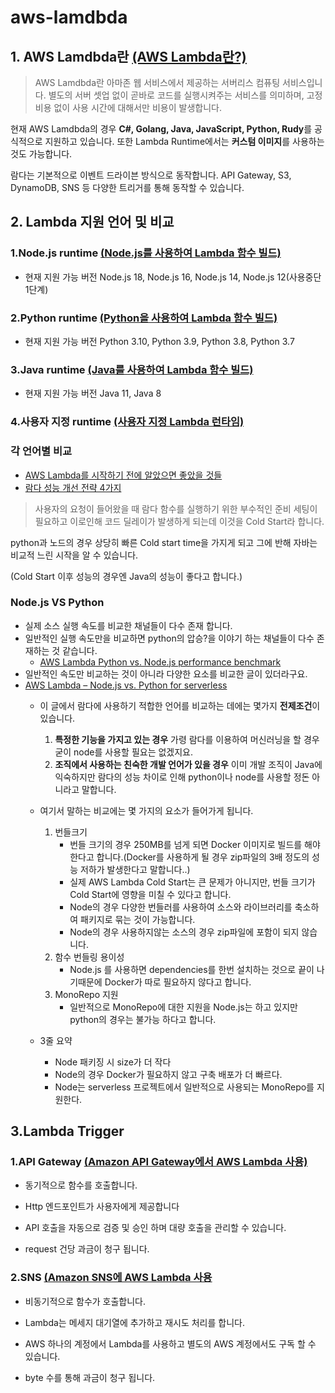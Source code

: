 # aws-lamdbda

## 1. AWS Lamdbda란 [(AWS Lambda란?)](https://www.44bits.io/ko/keyword/aws-lambda)
> AWS Lamdbda란 아마존 웹 서비스에서 제공하는 서버리스 컴퓨팅 서비스입니다. 별도의 서버 셋업 없이 곧바로 코드를 실행시켜주는 서비스를 의미하며, 고정 비용 없이 사용 시간에 대해서만 비용이 발생합니다. 

현재 AWS Lamdbda의 경우 **C#, Golang, Java, JavaScript, Python, Rudy**를 공식적으로 지원하고 있습니다. 또한 Lambda Runtime에서는 **커스텀 이미지**를 사용하는 것도 가능합니다.

람다는 기본적으로 이벤트 드라이븐 방식으로 동작합니다. API Gateway, S3, DynamoDB, SNS 등 다양한 트리거를 통해 동작할 수 있습니다.

## 2. Lambda 지원 언어 및 비교

### 1.Node.js runtime [(Node.js를 사용하여 Lambda 함수 빌드)](https://docs.aws.amazon.com/ko_kr/lambda/latest/dg/lambda-nodejs.html)
- 현재 지원 가능 버전 Node.js 18,  Node.js 16, Node.js 14, Node.js 12(사용중단 1단계)

### 2.Python runtime [(Python을 사용하여 Lambda 함수 빌드)](https://docs.aws.amazon.com/ko_kr/lambda/latest/dg/lambda-python.html)
- 현재 지원 가능 버전 Python 3.10, Python 3.9, Python 3.8, Python 3.7
### 3.Java runtime [(Java를 사용하여 Lambda 함수 빌드)](https://docs.aws.amazon.com/ko_kr/lambda/latest/dg/lambda-java.html)
- 현재 지원 가능 버전 Java 11, Java 8
### 4.사용자 지정 runtime [(사용자 지정 Lambda 런타임)](https://docs.aws.amazon.com/ko_kr/lambda/latest/dg/runtimes-custom.html)

### 각 언어별 비교

- [AWS Lambda를 시작하기 전에 알았으면 좋았을 것들](https://medium.com/harrythegreat/aws-lambda%EB%A5%BC-%EC%8B%9C%EC%9E%91%ED%95%98%EA%B8%B0-%EC%A0%84-%EC%95%8C%EC%95%98%EC%9C%BC%EB%A9%B4-%EC%A2%8B%EC%95%98%EC%9D%84%EA%B2%83%EB%93%A4-788bd3b3bdd2)
- [람다 성능 개선 전략 4가지](https://inpa.tistory.com/entry/AWS-%F0%9F%93%9A-%EB%9E%8C%EB%8B%A4-%EC%84%B1%EB%8A%A5-%EA%B0%9C%EC%84%A0-Cold-Start-%ED%95%B4%EA%B2%B0)
> 사용자의 요청이 들어왔을 때 람다 함수를 실행하기 위한 부수적인 준비 세팅이 필요하고 이로인해 코드 딜레이가 발생하게 되는데 이것을 Cold Start라 합니다.

python과 노드의 경우 상당히 빠른 Cold start time을 가지게 되고 그에 반해 자바는 비교적 느린 시작을 알 수 있습니다.

(Cold Start 이후 성능의 경우엔 Java의 성능이 좋다고 합니다.)

### Node.js VS Python

- 실제 소스 실행 속도를 비교한 채널들이 다수 존재 합니다.
- 일반적인 실행 속도만을 비교하면 python의 압승?을 이야기 하는 채널들이 다수 존재하는 것 같습니다.
  - [AWS Lambda Python vs. Node.js performance benchmark](https://antonputra.com/python/python-vs-nodejs-benchmark/)
- 일반적인 속도만 비교하는 것이 아니라 다양한 요소를 비교한 글이 있더라구요.
- [AWS Lambda – Node.js vs. Python for serverless](https://betterdev.blog/aws-lambda-runtime-nodejs-python/)
  - 이 글에서 람다에 사용하기 적합한 언어를 비교하는 데에는 몇가지 **전제조건**이 있습니다.
    1. **특정한 기능을 가지고 있는 경우** 
    가령 람다를 이용하여 머신러닝을 할 경우 굳이 node를 사용할 필요는 없겠지요.
    2. **조직에서 사용하는 친숙한 개발 언어가 있을 경우**
    이미 개발 조직이 Java에 익숙하지만 람다의 성능 차이로 인해 python이나 node를 사용할 정돈 아니라고 말합니다.

  - 여기서 말하는 비교에는 몇 가지의 요소가 들어가게 됩니다.
    1. 번들크기
       - 번들 크기의 경우 250MB를 넘게 되면 Docker 이미지로 빌드를 해야한다고 합니다.(Docker를 사용하게 될 경우 zip파일의 3배 정도의 성능 저하가 발생한다고 말합니다..)
       - 실제 AWS Lambda Cold Start는 큰 문제가 아니지만, 번들 크기가 Cold Start에 영향을 미칠 수 있다고 합니다.
       - Node의 경우 다양한 번들러를 사용하여 소스와 라이브러리를 축소하여 패키지로 묶는 것이 가능합니다.
       - Node의 경우 사용하지않는 소스의 경우 zip파일에 포함이 되지 않습니다.
    2. 함수 번들링 용이성
       - Node.js 를 사용하면 dependencies를 한번 설치하는 것으로 끝이 나기때문에 Docker가 따로 필요하지 않다고 합니다.
    3. MonoRepo 지원
       - 일반적으로 MonoRepo에 대한 지원을 Node.js는 하고 있지만 python의 경우는 불가능 하다고 합니다.
  - 3줄 요약
    - Node 패키징 시 size가 더 작다
    - Node의 경우 Docker가 필요하지 않고 구축 배포가 더 빠르다.
    - Node는 serverless 프로젝트에서 일반적으로 사용되는 MonoRepo를 지원한다.

## 3.Lambda Trigger

### 1.API Gateway [(Amazon API Gateway에서 AWS Lambda 사용)](https://docs.aws.amazon.com/ko_kr/lambda/latest/dg/services-apigateway.html)
- 동기적으로 함수를 호출합니다.

- Http 엔드포인트가 사용자에게 제공합니다

- API 호출을 자동으로 검증 및 승인 하며 대량 호출을 관리할 수 있습니다.
- request 건당 과금이 청구 됩니다.
### 2.SNS [(Amazon SNS에 AWS Lambda 사용](https://docs.aws.amazon.com/ko_kr/lambda/latest/dg/with-sns.html)
- 비동기적으로 함수가 호출합니다.

- Lambda는 메세지 대기열에 추가하고 재시도 처리를 합니다.

- AWS 하나의 계정에서 Lambda를 사용하고 별도의 AWS 계정에서도 구독 할 수 있습니다.
- byte 수를 통해 과금이 청구 됩니다.
